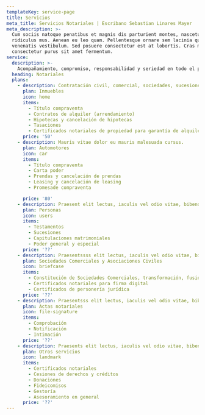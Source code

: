 ```yaml
---
templateKey: service-page
title: Servicios
meta_title: Servicios Notariales | Escribano Sebastian Linares Mayer
meta_description: >-
  Cum sociis natoque penatibus et magnis dis parturient montes, nascetur
  ridiculus mus. Aenean eu leo quam. Pellentesque ornare sem lacinia quam
  venenatis vestibulum. Sed posuere consectetur est at lobortis. Cras mattis
  consectetur purus sit amet fermentum.
service:
  description: >-
    Acompañamiento, compromiso, responsabilidad y seriedad en todo el proceso. Agende su consulta sin compromiso.
  heading: Notariales
  plans:
    - description: Contratación civil, comercial, sociedades, sucesiones, compraventa de bienes inmuebles, automotores.
      plan: Inmuebles
      icon: home
      items:
        - Título compraventa
        - Contratos de alquiler (arrendamiento)
        - Hipotecas y cancelación de hipotecas
        - Tasaciones
        - Certificados notariales de propiedad para garantía de alquiler ante organismos públicos o inmobiliaria
      price: '50'
    - description: Mauris vitae dolor eu mauris malesuada cursus.
      plan: Automotores
      icon: car
      items:
        - Título compraventa
        - Carta poder
        - Prendas y cancelación de prendas
        - Leasing y cancelación de leasing
        - Promesade compraventa

      price: '80'
    - description: Praesent elit lectus, iaculis vel odio vitae, bibendum auctor lacus.
      plan: Personas
      icon: users
      items:
        - Testamentos
        - Sucesiones
        - Capitulaciones matrimoniales
        - Poder general y especial
      price: '??'
    - description: Praesentssss elit lectus, iaculis vel odio vitae, bibendum auctor lacus.
      plan: Sociedades Comerciales y Asociaciones Civiles
      icon: briefcase
      items:
        - Constitución de Sociedades Comerciales, transformación, fusión y escisión
        - Certificados notariales para firma digital
        - Certificados de personería jurídica
      price: '??'
    - description: Praesentsss elit lectus, iaculis vel odio vitae, bibendum auctor lacus.
      plan: Actas notariales
      icon: file-signature
      items:
        - Comprobación
        - Notificación
        - Intimación
      price: '??'
    - description: Praesents elit lectus, iaculis vel odio vitae, bibendum auctor lacus.
      plan: Otros servicios
      icon: landmark
      items:
        - Certificados notariales
        - Cesiones de derechos y créditos
        - Donaciones
        - Fideicomisos
        - Gestoría
        - Asesoramiento en general
      price: '??'
---
```


